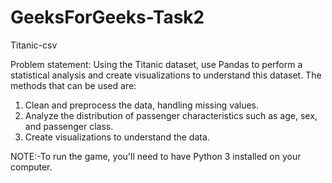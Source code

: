 # GeeksForGeeks-Task2
Titanic-csv

Problem statement: Using the Titanic dataset, use Pandas to perform a statistical analysis and create visualizations to understand this dataset. The methods that can be used are:
1. Clean and preprocess the data, handling missing values.
2. Analyze the distribution of passenger characteristics such as age, sex, and passenger class.
3. Create visualizations to understand the data.

NOTE:-To run the game, you'll need to have Python 3 installed on your computer.

